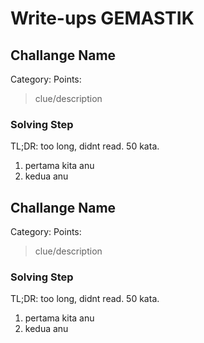 # Write-ups GEMASTIK
## Challange Name
Category: 
Points: 
> clue/description

### Solving Step
TL;DR: too long, didnt read. 50 kata.
1. pertama kita anu
2. kedua anu

## Challange Name
Category: 
Points: 
> clue/description

### Solving Step
TL;DR: too long, didnt read. 50 kata.
1. pertama kita anu
2. kedua anu

